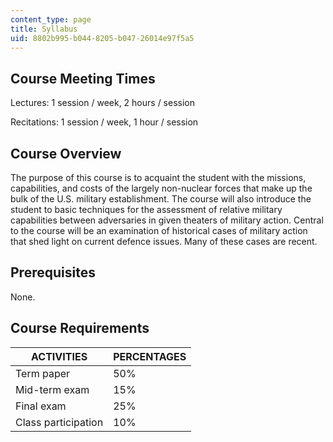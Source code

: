 ```yaml
---
content_type: page
title: Syllabus
uid: 8802b995-b044-8205-b047-26014e97f5a5
---
```


Course Meeting Times
--------------------

Lectures: 1 session / week, 2 hours / session

Recitations: 1 session / week, 1 hour / session

Course Overview
---------------

The purpose of this course is to acquaint the student with the missions, capabilities, and costs of the largely non-nuclear forces that make up the bulk of the U.S. military establishment. The course will also introduce the student to basic techniques for the assessment of relative military capabilities between adversaries in given theaters of military action. Central to the course will be an examination of historical cases of military action that shed light on current defence issues. Many of these cases are recent.

Prerequisites
-------------

None.

Course Requirements
-------------------

| ACTIVITIES | PERCENTAGES |
| --- | --- |
| Term paper | 50% |
| Mid-term exam | 15% |
| Final exam | 25% |
| Class participation | 10%